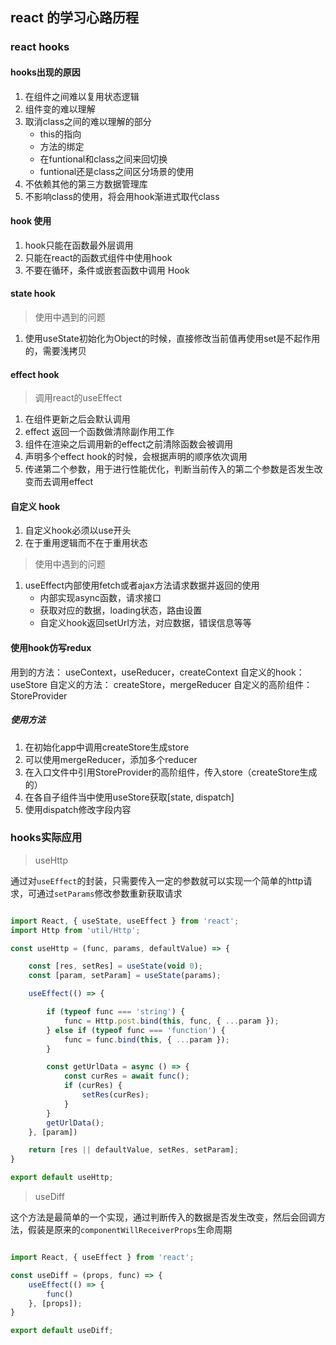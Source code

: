 ## react 的学习心路历程

### react hooks

#### hooks出现的原因

1. 在组件之间难以复用状态逻辑
2. 组件变的难以理解
3. 取消class之间的难以理解的部分
    - this的指向
    - 方法的绑定
    - 在funtional和class之间来回切换
    - funtional还是class之间区分场景的使用
4. 不依赖其他的第三方数据管理库
5. 不影响class的使用，将会用hook渐进式取代class

#### hook 使用

1. hook只能在函数最外层调用
2. 只能在react的函数式组件中使用hook
3. 不要在循环，条件或嵌套函数中调用 Hook

#### state hook

> 使用中遇到的问题

1. 使用useState初始化为Object的时候，直接修改当前值再使用set是不起作用的，需要浅拷贝

#### effect hook

> 调用react的useEffect

1. 在组件更新之后会默认调用
2. effect 返回一个函数做清除副作用工作
3. 组件在渲染之后调用新的effect之前清除函数会被调用
4. 声明多个effect hook的时候，会根据声明的顺序依次调用
5. 传递第二个参数，用于进行性能优化，判断当前传入的第二个参数是否发生改变而去调用effect

#### 自定义 hook

1. 自定义hook必须以use开头
2. 在于重用逻辑而不在于重用状态

> 使用中遇到的问题

1. useEffect内部使用fetch或者ajax方法请求数据并返回的使用
    - 内部实现async函数，请求接口
    - 获取对应的数据，loading状态，路由设置
    - 自定义hook返回setUrl方法，对应数据，错误信息等等

#### 使用hook仿写redux

用到的方法： 
    useContext，useReducer，createContext
自定义的hook：
    useStore
自定义的方法：
    createStore，mergeReducer
自定义的高阶组件：
    StoreProvider

##### 使用方法

1. 在初始化app中调用createStore生成store
2. 可以使用mergeReducer，添加多个reducer
3. 在入口文件中引用StoreProvider的高阶组件，传入store（createStore生成的）
4. 在各自子组件当中使用useStore获取[state, dispatch]
5. 使用dispatch修改字段内容

### hooks实际应用

> useHttp

通过对`useEffect`的封装，只需要传入一定的参数就可以实现一个简单的http请求，可通过`setParams`修改参数重新获取请求


``` javascript

import React, { useState, useEffect } from 'react';
import Http from 'util/Http';

const useHttp = (func, params, defaultValue) => {

    const [res, setRes] = useState(void 0);
    const [param, setParam] = useState(params);

    useEffect(() => {

        if (typeof func === 'string') {
            func = Http.post.bind(this, func, { ...param });
        } else if (typeof func === 'function') {
            func = func.bind(this, { ...param });
        }

        const getUrlData = async () => {
            const curRes = await func();
            if (curRes) {
                setRes(curRes);
            }
        }
        getUrlData();
    }, [param])

    return [res || defaultValue, setRes, setParam];
}

export default useHttp;

```

> useDiff

这个方法是最简单的一个实现，通过判断传入的数据是否发生改变，然后会回调方法，假装是原来的`componentWillReceiverProps`生命周期

``` javascript

import React, { useEffect } from 'react';

const useDiff = (props, func) => {
    useEffect(() => {
        func()
    }, [props]);
}

export default useDiff;

```

